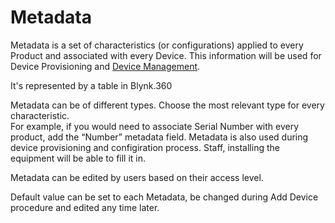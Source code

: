 # Metadata

Metadata is a set of characteristics \(or configurations\) applied to every Product and associated with every Device. This information will be used for Device Provisioning and [Device Management](../../../../mobile-applications/device-management/).  
  
It's represented by a table in Blynk.360

Metadata can be of different types. Choose the most relevant type for every characteristic.  
For example, if you would need to associate Serial Number with every product, add the “Number” metadata field. Metadata is also used during device provisioning and configiration process. Staff, installing the equipment will be able to fill it in.

Metadata can be edited by users based on their access level.  
  
Default value can be set to each Metadata, be changed during Add Device procedure and edited any time later.

